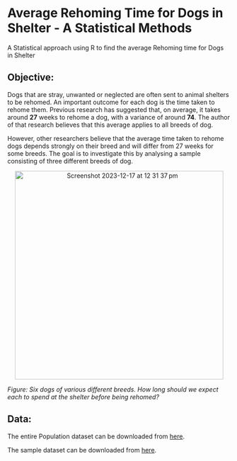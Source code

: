 # Average Rehoming Time for Dogs in Shelter - A Statistical Methods
A Statistical approach using R to find the average Rehoming time for Dogs in Shelter

## Objective:
Dogs that are stray, unwanted or neglected are often sent to animal shelters to be
rehomed. An important outcome for each dog is the time taken to rehome them. Previous
research has suggested that, on average, it takes around **27** weeks to rehome a dog,
with a variance of around **74**. The author of that research believes that this average
applies to all breeds of dog.

However, other researchers believe that the average time taken to rehome dogs
depends strongly on their breed and will differ from 27 weeks for some breeds. The goal is to investigate this by analysing a sample consisting of three different breeds of dog.

<p align="center">
<img width="471" alt="Screenshot 2023-12-17 at 12 31 37 pm" src="https://github.com/its-imthiyas/Average_Rehoming_Time_for_Dogs_in_Shelter-A-Statistical-Method/assets/84977554/86aff290-630e-4aa6-aba9-6f7389a3c0aa">

_Figure: Six dogs of various different breeds. How long should we expect each to spend at the shelter before being rehomed?_

## Data: 
The entire Population dataset can be downloaded from [here]([myLib/README.md](https://drive.google.com/file/d/1Xix7ZjaKByeO0hg6GIQlt8x15F4cJ9wZ/view?usp=share_link)https://drive.google.com/file/d/1Xix7ZjaKByeO0hg6GIQlt8x15F4cJ9wZ/view?usp=share_link).

The sample dataset can be downloaded from [here]([myLib/README.md](https://drive.google.com/file/d/11WetHwVuqTwPRiexe02sk8Nf_7queNqq/view?usp=share_link)https://drive.google.com/file/d/11WetHwVuqTwPRiexe02sk8Nf_7queNqq/view?usp=share_link).
